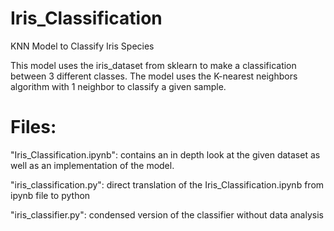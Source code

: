 # Iris_Classification
KNN Model to Classify Iris Species

This model uses the iris_dataset from sklearn to make a classification between 3 different classes. The model uses the K-nearest neighbors algorithm with 1 neighbor to classify a given sample.

# Files:

"Iris_Classification.ipynb":
contains an in depth look at the given dataset as well as an implementation of the model. 

"iris_classification.py":
direct translation of the Iris_Classification.ipynb from ipynb file to python

"iris_classifier.py":
condensed version of the classifier without data analysis
